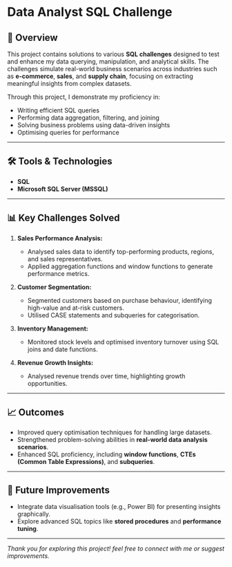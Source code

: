 # Data Analyst SQL Challenge

## 📄 Overview

This project contains solutions to various **SQL challenges** designed to test and enhance my data querying, manipulation, and analytical skills. The challenges simulate real-world business scenarios across industries such as **e-commerce**, **sales**, and **supply chain**, focusing on extracting meaningful insights from complex datasets.

Through this project, I demonstrate my proficiency in:
- Writing efficient SQL queries  
- Performing data aggregation, filtering, and joining  
- Solving business problems using data-driven insights  
- Optimising queries for performance  

---

## 🛠️ Tools & Technologies

- **SQL**  
- **Microsoft SQL Server (MSSQL)**

---

## 📊 Key Challenges Solved

1. **Sales Performance Analysis:**  
   - Analysed sales data to identify top-performing products, regions, and sales representatives.  
   - Applied aggregation functions and window functions to generate performance metrics.

2. **Customer Segmentation:**  
   - Segmented customers based on purchase behaviour, identifying high-value and at-risk customers.  
   - Utilised CASE statements and subqueries for categorisation.

3. **Inventory Management:**  
   - Monitored stock levels and optimised inventory turnover using SQL joins and date functions.

4. **Revenue Growth Insights:**  
   - Analysed revenue trends over time, highlighting growth opportunities.

---

## 📈 Outcomes

- Improved query optimisation techniques for handling large datasets.  
- Strengthened problem-solving abilities in **real-world data analysis scenarios**.  
- Enhanced SQL proficiency, including **window functions**, **CTEs (Common Table Expressions)**, and **subqueries**.

---

## 🚀 Future Improvements

- Integrate data visualisation tools (e.g., Power BI) for presenting insights graphically.  
- Explore advanced SQL topics like **stored procedures** and **performance tuning**.



---

*Thank you for exploring this project! feel free to connect with me or suggest improvements.*


